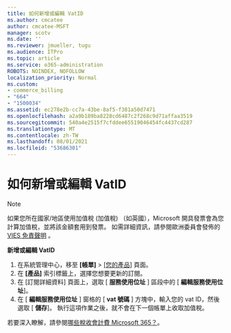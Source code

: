 ```yaml
---
title: 如何新增或編輯 VatID
ms.author: cmcatee
author: cmcatee-MSFT
manager: scotv
ms.date: ''
ms.reviewer: jmueller, tugu
ms.audience: ITPro
ms.topic: article
ms.service: o365-administration
ROBOTS: NOINDEX, NOFOLLOW
localization_priority: Normal
ms.custom:
- commerce_billing
- "664"
- "1500034"
ms.assetid: ec278e2b-cc7a-43be-8af5-f381a50d7471
ms.openlocfilehash: a2a9b189ba8228cd6487c2f268c9d71affaa3519
ms.sourcegitcommit: 540a4e2515f7cfddee65519046454fc4437cd287
ms.translationtype: MT
ms.contentlocale: zh-TW
ms.lasthandoff: 08/01/2021
ms.locfileid: "53686301"
---
```

# <a name="how-to-add-or-edit-a-vatid"></a>如何新增或編輯 VatID

> [!NOTE]
> 如果您所在國家/地區使用加值稅 (加值稅) （如英國），Microsoft 開具發票會為您計算加值稅，並將該金額套用到發票。 如需詳細資訊，請參閱歐洲委員會發佈的 [VIES 免責聲明](https://go.microsoft.com/fwlink/p/?LinkID=841741) 。

**新增或編輯 VatID**

1. 在系統管理中心，移至 **[帳單]** \> [[您的產品]](https://go.microsoft.com/fwlink/p/?linkid=842054) 頁面。
2. 在 **[產品]** 索引標籤上，選擇您想要更新的訂閱。
3. 在 [訂閱詳細資料] 頁面上，選取 [ **服務使用位址** ] 區段中的 [ **編輯服務使用位址**]。
4. 在 [ **編輯服務使用位址** ] 窗格的 [ **vat 號碼** ] 方塊中，輸入您的 vat ID，然後選取 [ **儲存**]。 執行這項作業之後，就不會在下一個帳單上收取加值稅。

若要深入瞭解，請參閱[哪些稅收會計費 Microsoft 365？](/microsoft-365/commerce/billing-and-payments/tax-information#what-tax-will-i-be-charged)。